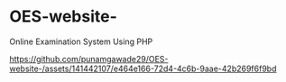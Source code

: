 # OES-website-
Online Examination System Using PHP

https://github.com/punamgawade29/OES-website-/assets/141442107/e464e166-72d4-4c6b-9aae-42b269f6f9bd
